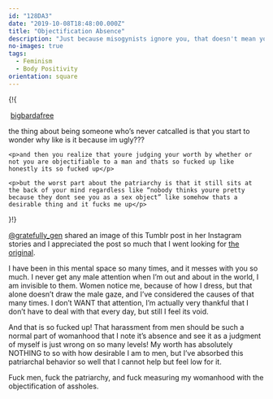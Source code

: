 ```yaml
---
id: "128DA3"
date: "2019-10-08T18:48:00.000Z"
title: "Objectification Absence"
description: "Just because misogynists ignore you, that doesn't mean you aren't gorgeous."
no-images: true
tags:
  - Feminism
  - Body Positivity
orientation: square
---
```


{!{
<div class="card right span3"><div class="tumblr">
  <img src="{{images.avatar.sizes.[0].url}}" alt="" class="tumblr-avatar">
  <a href="https://bigbardafree.tumblr.com/post/96054724187/the-thing-about-being-someone-whos-never" class="tumblr-username">bigbardafree</a>
  <div class="tumblr-body">
    <p>the thing about being someone who’s never catcalled is that you start to wonder why like is it because im ugly???</p>

    <p>and then you realize that youre judging your worth by whether or not you are objectifiable to a man and thats so fucked up like honestly its so fucked up</p>

    <p>but the worst part about the patriarchy is that it still sits at the back of your mind regardless like “nobody thinks youre pretty because they dont see you as a sex object” like somehow thats a desirable thing and it fucks me up</p>
  </div>
</div></div>
}!}

[@gratefully_gen](https://instagram.com/gratefully_gen) shared an image of this Tumblr post in her Instagram stories and I appreciated the post so much that I went looking for [the original](https://thiscrookedcrown.tumblr.com/post/167653546231/bigbardafree-the-thing-about-being-someone).

I have been in this mental space so many times, and it messes with you so much. I never get any male attention when I’m out and about in the world, I am invisible to them. Women notice me, because of how I dress, but that alone doesn’t draw the male gaze, and I’ve considered the causes of that many times. I don’t WANT that attention, I’m actually very thankful that I don’t have to deal with that every day, but still I feel its void.

And that is so fucked up! That harassment from men should be such a normal part of womanhood that I note it’s absence and see it as a judgment of myself is just wrong on so many levels! My worth has absolutely NOTHING to so with how desirable I am to men, but I’ve absorbed this patriarchal behavior so well that I cannot help but feel low for it.

Fuck men, fuck the patriarchy, and fuck measuring my womanhood with the objectification of assholes.
